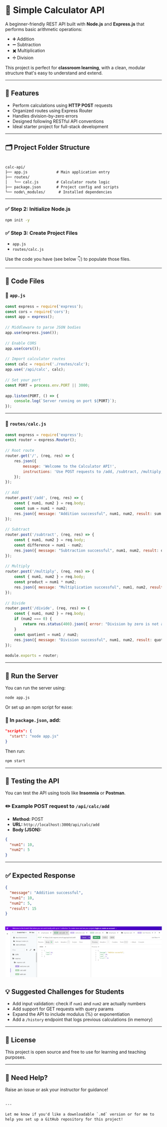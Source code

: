 # 🧮 Simple Calculator API

A beginner-friendly REST API built with **Node.js** and **Express.js** that performs basic arithmetic operations:

- ➕ Addition  
- ➖ Subtraction  
- ✖️ Multiplication  
- ➗ Division

This project is perfect for **classroom learning**, with a clean, modular structure that's easy to understand and extend.

---

## 🚀 Features

- Perform calculations using **HTTP POST** requests
- Organized routes using Express Router
- Handles division-by-zero errors
- Designed following RESTful API conventions
- Ideal starter project for full-stack development

---

## 🗂️ Project Folder Structure

```

calc-api/
├── app.js             # Main application entry
├── routes/
│   └── calc.js        # Calculator route logic
├── package.json       # Project config and scripts
└── node\_modules/      # Installed dependencies

````

---


### ✅ Step 2: Initialize Node.js

```bash
npm init -y
```


### ✅ Step 3: Create Project Files

* `app.js`
* `routes/calc.js`

Use the code you have (see below 👇) to populate those files.

---

## 📝 Code Files

### 📄 `app.js`

```js
const express = require('express');
const cors = require('cors');
const app = express();

// Middleware to parse JSON bodies
app.use(express.json());

// Enable CORS
app.use(cors());

// Import calculator routes
const calc = require('./routes/calc');
app.use('/api/calc', calc);

// Set your port
const PORT = process.env.PORT || 3000;

app.listen(PORT, () => {
    console.log(`Server running on port ${PORT}`);
});
```

---

### 📄 `routes/calc.js`

```js
const express = require('express');
const router = express.Router();

// Root route
router.get('/', (req, res) => {
    res.json({
        message: 'Welcome to the Calculator API!',
        instructions: 'Use POST requests to /add, /subtract, /multiply, or /divide'
    });
});

// Add
router.post('/add', (req, res) => {
    const { num1, num2 } = req.body;
    const sum = num1 + num2;
    res.json({ message: "Addition successful", num1, num2, result: sum });
});

// Subtract
router.post('/subtract', (req, res) => {
    const { num1, num2 } = req.body;
    const difference = num1 - num2;
    res.json({ message: "Subtraction successful", num1, num2, result: difference });
});

// Multiply
router.post('/multiply', (req, res) => {
    const { num1, num2 } = req.body;
    const product = num1 * num2;
    res.json({ message: "Multiplication successful", num1, num2, result: product });
});

// Divide
router.post('/divide', (req, res) => {
    const { num1, num2 } = req.body;
    if (num2 === 0) {
        return res.status(400).json({ error: "Division by zero is not allowed" });
    }
    const quotient = num1 / num2;
    res.json({ message: "Division successful", num1, num2, result: quotient });
});

module.exports = router;
```

---

## 🚦 Run the Server

You can run the server using:

```bash
node app.js
```

Or set up an npm script for ease:

### 📄 In `package.json`, add:

```json
"scripts": {
  "start": "node app.js"
}
```

Then run:

```bash
npm start
```

---

## 🧪 Testing the API

You can test the API using tools like **Insomnia** or **Postman**.

### ✏️ Example POST request to `/api/calc/add`

* **Method:** POST
* **URL:** `http://localhost:3000/api/calc/add`
* **Body (JSON):**

```json
{
  "num1": 10,
  "num2": 5
}
```


---

## ✅ Expected Response

```json
{
  "message": "Addition successful",
  "num1": 10,
  "num2": 5,
  "result": 15
}
```

![alt text](image-1.png)
---

## 💡 Suggested Challenges for Students

* Add input validation: check if `num1` and `num2` are actually numbers
* Add support for GET requests with query params
* Expand the API to include modulus (%) or exponentiation
* Add a `/history` endpoint that logs previous calculations (in memory)

---

## 📜 License

This project is open source and free to use for learning and teaching purposes.

---

## 🙋 Need Help?

Raise an issue or ask your instructor for guidance!

```

---

Let me know if you'd like a downloadable `.md` version or for me to help you set up a GitHub repository for this project!
```
